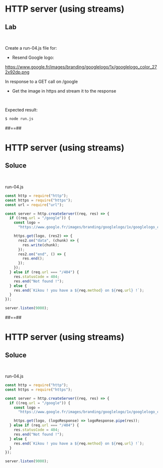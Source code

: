 <!-- .slide: class="exercice" -->

# HTTP server (using streams)

## Lab

<br>

Create a run-04.js file for:

- Resend Google logo:

https://www.google.fr/images/branding/googlelogo/1x/googlelogo_color_272x92dp.png

In response to a GET call on /google

- Get the image in https and stream it to the response

<br>

Expected result:

```bash
$ node run.js
```

##==##

<!-- .slide: class="exercice" -->

# HTTP server (using streams)

## Soluce

<br>

run-04.js

```javascript
const http = require("http");
const https = require("https");
const url = require("url");

const server = http.createServer((req, res) => {
  if ((req.url = "/google")) {
    const logo =
      "https://www.google.fr/images/branding/googlelogo/1x/googlelogo_color_272x92dp.png";

    https.get(logo, (res2) => {
      res2.on("data", (chunk) => {
        res.write(chunk);
      });
      res2.on("end", () => {
        res.end();
      });
    });
  } else if (req.url === "/404") {
    res.statusCode = 404;
    res.end("Not found !");
  } else {
    res.end(`Kikou ! you have a ${req.method} on ${req.url} !`);
  }
});

server.listen(9000);
```

##==##

<!-- .slide: class="exercice" -->

# HTTP server (using streams)

## Soluce

<br>

run-04.js

```javascript
const http = require("http");
const https = require("https");

const server = http.createServer((req, res) => {
  if ((req.url = "/google")) {
    const logo =
      "https://www.google.fr/images/branding/googlelogo/1x/googlelogo_color_272x92dp.png";

    https.get(logo, (logoResponse) => logoResponse.pipe(res));
  } else if (req.url === "/404") {
    res.statusCode = 404;
    res.end("Not found !");
  } else {
    res.end(`Kikou ! you have a ${req.method} on ${req.url} !`);
  }
});

server.listen(9000);
```
